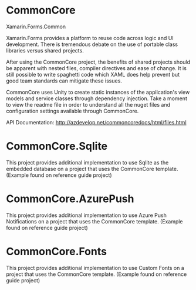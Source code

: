 # CommonCore
Xamarin.Forms.Common

Xamarin.Forms provides a platform to reuse code across logic and UI development. There is tremendous debate on the use of portable class libraries versus shared projects.

After using the CommonCore project, the benefits of shared projects should be apparent with nested files, compiler directives and ease of change. It is still possible to write spaghetti code which XAML does help prevent but good team standards can mitigate these issues.

CommonCore uses Unity to create static instances of the application's view models and service classes through dependency injection. Take a moment to view the readme file in order to understand all the nuget files and configuration settings available through CommonCore.

API Documentation:
http://azdevelop.net/commoncoredocs/html/files.html

# CommonCore.Sqlite

This project provides additional implementation to use Sqlite as the embedded database on a project that uses the CommonCore template. (Example found on reference guide project)

# CommonCore.AzurePush

This project provides additional implementation to use Azure Push Notifications on a project that uses the CommonCore template. (Example found on reference guide project)

# CommonCore.Fonts

This project provides additional implementation to use Custom Fonts on a project that uses the CommonCore template. (Example found on reference guide project)
